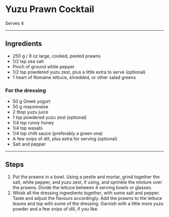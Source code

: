 # Yuzu Prawn Cocktail

Serves 4

---

## Ingredients

* 250 g / 9 oz large, cooked, peeled prawns
* 1/2 tsp sea salt
* Pinch of ground white pepper
* 1/2 tsp powdered yuzu zest, plus a little extra to serve (optional)
* 1 heart of Romaine lettuce, shredded, or other salad greens

### For the dressing
* 50 g Greek yogurt
* 50 g mayonnaise
* 2 tbsp yuzu juice
* 1 tsp powdered yuzu zest (optional)
* 1/4 tsp runny honey
* 1/4 tsp wasabi
* 1/4 tsp chilli sauce (preferably a green one)
* A few snips of dill, plus extra for serving (optional)
* Salt and pepper

---

## Steps

1.  Put the prawns in a bowl. Using a pestle and mortar, grind together the salt, white pepper, and yuzu zest, if using, and sprinkle the mixture over the prawns. Divide the lettuce between 4 serving bowls or glasses.
2.  Whisk all the dressing ingredients together, with some salt and pepper. Taste and adjust the flavours accordingly. Add the prawns to the lettuce leaves and top with some of the dressing. Garnish with a little more yuzu powder and a few snips of dill, if you like.